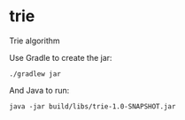 # trie
Trie algorithm

Use Gradle to create the jar:

```
./gradlew jar
```

And Java to run:

```
java -jar build/libs/trie-1.0-SNAPSHOT.jar
```
